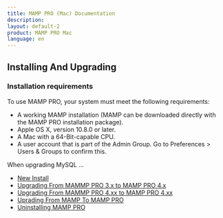 ```yaml
---
title: MAMP PRO (Mac) Documentation
description: 
layout: default-2
product: MAMP PRO Mac
language: en
---
```


## Installing And Upgrading

### Installation requirements

To use MAMP PRO, your system must meet the following requirements:

- A working MAMP installation (MAMP can be downloaded directly with the MAMP PRO installation package).
- Apple OS X, version 10.8.0 or later.
- A Mac with a 64-Bit-capable CPU.
- A user account that is part of the Admin Group. Go to Preferences > Users & Groups to confirm this.


When upgrading MySQL ...

- [New Install](PHP/)  
- [Upgrading From MAMMP PRO 3.x to MAMP PRO 4.x](Python/)  
- [Upgrading From MAMMP PRO 4.xx to MAMP PRO 4.xx](Perl/)  
- [Uprading From MAMP To MAMP PRO](Ruby/)
- [Uninstalling MAMP PRO](fads/)





